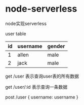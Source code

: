 # node-serverless
node实现serverless

user table

| id  | username | gender |
| --- | --- | --- |
| 1  | allen  | male |
| 2  | jack  | male |


get /user 表示查询user表的所有数据

get /user/:id 表示查询一条数据

post /user {
  username: username
}
